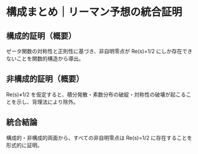 # 構成まとめ｜リーマン予想の統合証明

## 構成的証明（概要）
ゼータ関数の対称性と正則性に基づき、非自明零点が Re(s)=1/2 にしか存在できないことを関数的構造から導出。

## 非構成的証明（概要）
Re(s)≠1/2 を仮定すると、積分発散・素数分布の破綻・対称性の破壊が起こることを示し、背理法により除外。

## 統合結論
構成的・非構成的両面から、すべての非自明零点は Re(s)=1/2 に存在することを形式的に証明。
